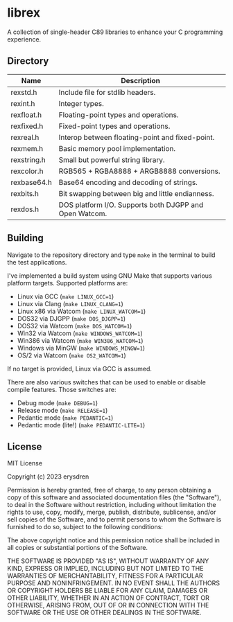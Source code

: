 # librex

A collection of single-header C89 libraries to enhance your C programming experience.

## Directory

| Name			| Description												|
|---------------|-----------------------------------------------------------|
| rexstd.h 		| Include file for stdlib headers.							|
| rexint.h 		| Integer types.											|
| rexfloat.h 	| Floating-point types and operations.						|
| rexfixed.h 	| Fixed-point types and operations.							|
| rexreal.h 	| Interop between floating-point and fixed-point.			|
| rexmem.h 		| Basic memory pool implementation.							|
| rexstring.h 	| Small but powerful string library.						|
| rexcolor.h 	| RGB565 + RGBA8888 + ARGB8888 conversions.					|
| rexbase64.h 	| Base64 encoding and decoding of strings.					|
| rexbits.h 	| Bit swapping between big and little endianness.			|
| rexdos.h 		| DOS platform I/O. Supports both DJGPP and Open Watcom.	|

## Building

Navigate to the repository directory and type `make` in the terminal to build the test applications.

I've implemented a build system using GNU Make that supports various platform targets. Supported platforms are:

- Linux via GCC (`make LINUX_GCC=1`)
- Linux via Clang (`make LINUX_CLANG=1`)
- Linux x86 via Watcom (`make LINUX_WATCOM=1`)
- DOS32 via DJGPP (`make DOS_DJGPP=1`)
- DOS32 via Watcom (`make DOS_WATCOM=1`)
- Win32 via Watcom (`make WINDOWS_WATCOM=1`)
- Win386 via Watcom (`make WIN386_WATCOM=1`)
- Windows via MinGW (`make WINDOWS_MINGW=1`)
- OS/2 via Watcom (`make OS2_WATCOM=1`)

If no target is provided, Linux via GCC is assumed.

There are also various switches that can be used to enable or disable compile features. Those switches are:

- Debug mode (`make DEBUG=1`)
- Release mode (`make RELEASE=1`)
- Pedantic mode (`make PEDANTIC=1`)
- Pedantic mode (lite!) (`make PEDANTIC-LITE=1`)

## License

MIT License

Copyright (c) 2023 erysdren

Permission is hereby granted, free of charge, to any person obtaining a copy
of this software and associated documentation files (the "Software"), to deal
in the Software without restriction, including without limitation the rights
to use, copy, modify, merge, publish, distribute, sublicense, and/or sell
copies of the Software, and to permit persons to whom the Software is
furnished to do so, subject to the following conditions:

The above copyright notice and this permission notice shall be included in all
copies or substantial portions of the Software.

THE SOFTWARE IS PROVIDED "AS IS", WITHOUT WARRANTY OF ANY KIND, EXPRESS OR
IMPLIED, INCLUDING BUT NOT LIMITED TO THE WARRANTIES OF MERCHANTABILITY,
FITNESS FOR A PARTICULAR PURPOSE AND NONINFRINGEMENT. IN NO EVENT SHALL THE
AUTHORS OR COPYRIGHT HOLDERS BE LIABLE FOR ANY CLAIM, DAMAGES OR OTHER
LIABILITY, WHETHER IN AN ACTION OF CONTRACT, TORT OR OTHERWISE, ARISING FROM,
OUT OF OR IN CONNECTION WITH THE SOFTWARE OR THE USE OR OTHER DEALINGS IN THE
SOFTWARE.
